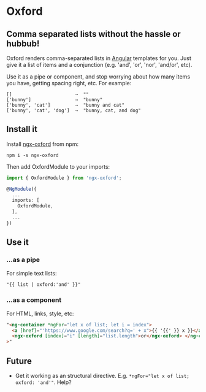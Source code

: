 # Oxford

## Comma separated lists without the hassle or hubbub!

Oxford renders comma-separated lists in [Angular](https://angular.io/) templates for you. Just give
it a list of items and a conjunction (e.g. 'and', 'or', 'nor', 'and/or', etc).

Use it as a pipe or component, and stop worrying about how many items you have, getting spacing
right, etc. For example:

```
[]                       ⇢  ""
['bunny']                ⇢  "bunny"
['bunny', 'cat']         ⇢  "bunny and cat"
['bunny', 'cat', 'dog']  ⇢  "bunny, cat, and dog"
```

## Install it

Install [ngx-oxford](https://www.npmjs.com/package/ngx-oxford) from npm:

```shell
npm i -s ngx-oxford
```

Then add OxfordModule to your imports:

```ts
import { OxfordModule } from 'ngx-oxford';

@NgModule({
  ...
  imports: [
    OxfordModule,
  ],
  ...
})
```

## Use it

### ...as a pipe

For simple text lists:

```html
"{{ list | oxford:'and' }}"
```

### ...as a component

For HTML, links, style, etc:

```html
"<ng-container *ngFor="let x of list; let i = index">
  <a [href]="'https://www.google.com/search?q=' + x">{{ '{{' }} x }}</a>
  <ngx-oxford [index]="i" [length]="list.length">or</ngx-oxford> </ng-container
>"
```

## Future

- Get it working as an structural directive. E.g. `*ngFor="let x of list; oxford: 'and'"`. Help?

